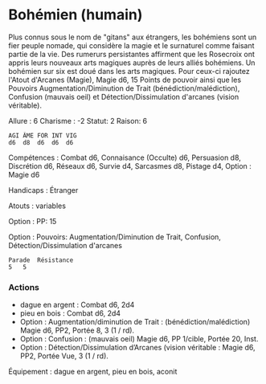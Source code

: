 # Bohémien (humain)

Plus connus sous le nom de "gitans" aux étrangers, les bohémiens sont un fier peuple nomade, qui considère la magie et le surnaturel comme faisant partie de la vie. Des rumerurs persistantes affirment que les Rosecroix ont appris leurs nouveaux arts magiques auprès de leurs alliés bohémiens.
Un bohémien sur six est doué dans les arts magiques. Pour ceux-ci rajoutez l'Atout d'Arcanes (Magie), Magie d6, 15 Points de pouvoir ainsi que les Pouvoirs Augmentation/Diminution de Trait (bénédiction/malédiction), Confusion (mauvais oeil) et Détection/Dissimulation d'arcanes (vision véritable).

Allure : 6
Charisme : -2	Statut: 2
Raison: 6

	AGI	ÂME	FOR	INT	VIG
	d6	d8	d6	d6 	d6

Compétences : Combat d6, Connaisance (Occulte) d6, Persuasion d8, Discrétion d6, Réseaux d6, Survie d4, Sarcasmes d8, Pistage d4, Option : Magie d6

Handicaps : Étranger

Atouts : variables

Option : PP: 15

Option : Pouvoirs: Augmentation/Diminution de Trait, Confusion, Détection/Dissimulation d'arcanes

	Parade	Résistance
	5   5

### Actions
- dague en argent : Combat d6, 2d4
- pieu en bois : Combat d6, 2d4
- Option : Augmentation/diminution de Trait : (bénédiction/malédiction) Magie d6, PP2, Portée 8, 3 (1 / rd).
- Option : Confusion : (mauvais oeil) Magie d6, PP 1/cible, Portée 20, Inst.
- Option : Détection/Dissimulation d’Arcanes (vision véritable : Magie d6, PP2, Portée Vue, 3 (1 / rd).

Équipement : dague en argent, pieu en bois, aconit
